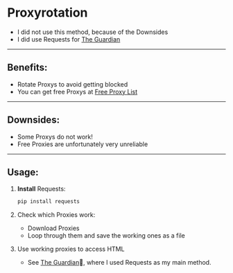 # Proxyrotation

- I did not use this method, because of the Downsides
- I did use Requests for [The Guardian](../The%20Guardian/)

---

## Benefits:

- Rotate Proxys to avoid getting blocked
- You can get free Proxys at [Free Proxy List](https://free-proxy-list.net/)

---

## Downsides:

- Some Proxys do not work!
- Free Proxies are unfortunately very unreliable

---

## Usage:

1. **Install** Requests:

   ```sh
   pip install requests
   ```

2. Check which Proxies work:

   - Download Proxies
   - Loop through them and save the working ones as a file

3. Use working proxies to access HTML

   - See [The Guardian](../The%20Guardian/)💂, where I used Requests as my main method.
